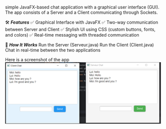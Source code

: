 simple JavaFX-based chat application with a graphical user interface (GUI). The app consists of a Server and a Client communicating through Sockets.

🛠 ***Features***
✅ Graphical Interface with JavaFX
✅ Two-way communication between Server and Client
✅ Stylish UI using CSS (custom buttons, fonts, and colors)
✅ Real-time messaging with threaded communication

📜 ***How It Works***
Run the Server (Serveur.java)
Run the Client (Client.java)
Chat in real-time between the two applications

Here is a screenshot of the app 
<img src="captures/capture.png">